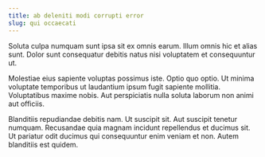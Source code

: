 ```yaml
---
title: ab deleniti modi corrupti error
slug: qui occaecati
---
```


Soluta culpa numquam sunt ipsa sit ex omnis earum. Illum omnis hic et alias sunt. Dolor sunt consequatur debitis natus nisi voluptatem et consequuntur ut.

Molestiae eius sapiente voluptas possimus iste. Optio quo optio. Ut minima voluptate temporibus ut laudantium ipsum fugit sapiente mollitia. Voluptatibus maxime nobis. Aut perspiciatis nulla soluta laborum non animi aut officiis.

Blanditiis repudiandae debitis nam. Ut suscipit sit. Aut suscipit tenetur numquam. Recusandae quia magnam incidunt repellendus et ducimus sit. Ut pariatur odit ducimus qui consequuntur enim veniam et non. Autem blanditiis est quidem.

